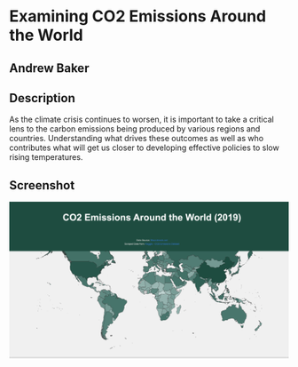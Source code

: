 # Examining CO2 Emissions Around the World

## Andrew Baker

## Description
As the climate crisis continues to worsen, it is important to take a critical lens to the carbon emissions being produced by various regions and countries. Understanding what drives these outcomes as well as who contributes what will get us closer to developing effective policies to slow rising temperatures.

## Screenshot
![Project Screenshot](scratch/Screenshot.png)
